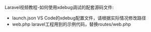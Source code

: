 Laravel视频教程-如何使用xdebug调试的配套源码文件:

- launch.json VS Code的xdebug配置文件，请根据实际情况修改路径
- web.php laravel工程用到的示例代码，替换routes/web.php

